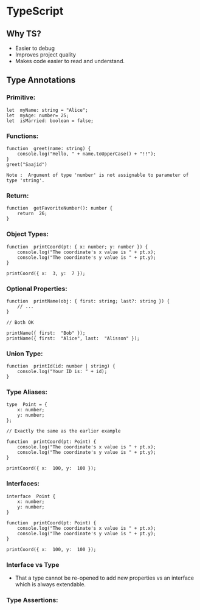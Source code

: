 
# TypeScript

## Why TS?

-   Easier to debug
-   Improves project quality
-   Makes code easier to read and understand.
    

## Type Annotations

### Primitive:
```
let  myName: string = "Alice";
let  myAge: number= 25;
let  isMarried: boolean = false;
```

### Functions:

```
function  greet(name: string) {
	console.log("Hello, " + name.toUpperCase() + "!!");
}
greet("Saajid")
```
```
Note :  Argument of type 'number' is not assignable to parameter of type 'string'.
```
    

### Return:

```
function  getFavoriteNumber(): number {
	return  26;
}
```

### Object Types:
```
function  printCoord(pt: { x: number; y: number }) {
	console.log("The coordinate's x value is " + pt.x);
	console.log("The coordinate's y value is " + pt.y);
}

printCoord({ x:  3, y:  7 });
```

### Optional Properties:
```
function  printName(obj: { first: string; last?: string }) {
	// ...
}

// Both OK

printName({ first:  "Bob" });
printName({ first:  "Alice", last:  "Alisson" });

```

### Union Type:
```
function  printId(id: number | string) {
	console.log("Your ID is: " + id);
}
```


### Type Aliases:

```
type  Point = {
	x: number;
	y: number;
};

// Exactly the same as the earlier example

function  printCoord(pt: Point) {
	console.log("The coordinate's x value is " + pt.x);
	console.log("The coordinate's y value is " + pt.y);
}

printCoord({ x:  100, y:  100 });

```

### Interfaces:

```
interface  Point {
	x: number;
	y: number;
}

function  printCoord(pt: Point) {
	console.log("The coordinate's x value is " + pt.x);
	console.log("The coordinate's y value is " + pt.y);
}

printCoord({ x:  100, y:  100 });

```

### Interface vs Type

-   That a type cannot be re-opened to add new properties vs an interface which is always extendable.
    

### Type Assertions:

